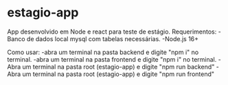 # estagio-app
App desenvolvido em Node e react para teste de estágio.
Requerimentos:
  -Banco de dados local mysql com tabelas necessárias.
  -Node.js 16+

Como usar:
  -abra um terminal na pasta backend e digite "npm i" no terminal.
  -abra um terminal na pasta frontend e digite "npm i" no terminal.
  -Abra um terminal na pasta root (estagio-app) e digite "npm run backend"
  -Abra um terminal na pasta root (estagio-app) e digite "npm run frontend"
